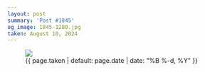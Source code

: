 ```yaml
---
layout: post
summary: 'Post #1845'
og_image: 1845-1280.jpg
taken: August 10, 2024
---
```


<figure class="post">
<img sizes="(min-width: 700px) 50vw, calc(100vw - 2rem)" src="{{ site.assets_url }}/1845-640.jpg" srcset="{{ site.assets_url }}/1845-320.jpg 320w, {{ site.assets_url }}/1845-640.jpg 640w, {{ site.assets_url }}/1845-960.jpg 960w, {{ site.assets_url }}/1845-1280.jpg 1280w"/>
<figcaption>
<time>{{ page.taken | default: page.date | date: "%B %-d, %Y" }}</time>
</figcaption>
</figure>
